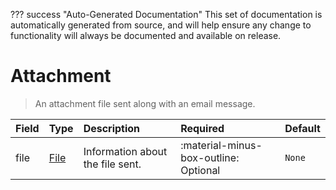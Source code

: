??? success "Auto-Generated Documentation"
    This set of documentation is automatically generated from source, and will help ensure any change to functionality will always be documented and available on release.

# Attachment

> An attachment file sent along with an email message.

| Field | Type | Description | Required | Default |
| :--- | :--- | :--- | :--- | :--- |
| file | [File](/howler/odm/class/file) | Information about the file sent. | :material-minus-box-outline: Optional | `None` |